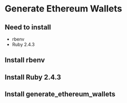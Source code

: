 # Generate Ethereum Wallets

## Need to install
- rbenv
- Ruby 2.4.3

## Install rbenv


## Install Ruby 2.4.3


## Install generate_ethereum_wallets


